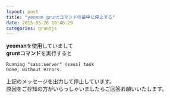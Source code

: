 ```yaml
---
layout: post
title: "yeoman gruntコマンドの最中に停止する"
date: 2015-05-26 10:46:29
categories: gruntjs
---
```

<p><strong>yeoman</strong>を使用していまして<br>
<strong>gruntコマンド</strong>を実行すると</p>

<pre><code>Running "sass:server" (sass) task
Done, without errors.
</code></pre>

<p>上記のメッセージを出力して停止しています。<br>
原因をご存知の方がいらっしゃいましたらご回答お願いいたします。</p>
